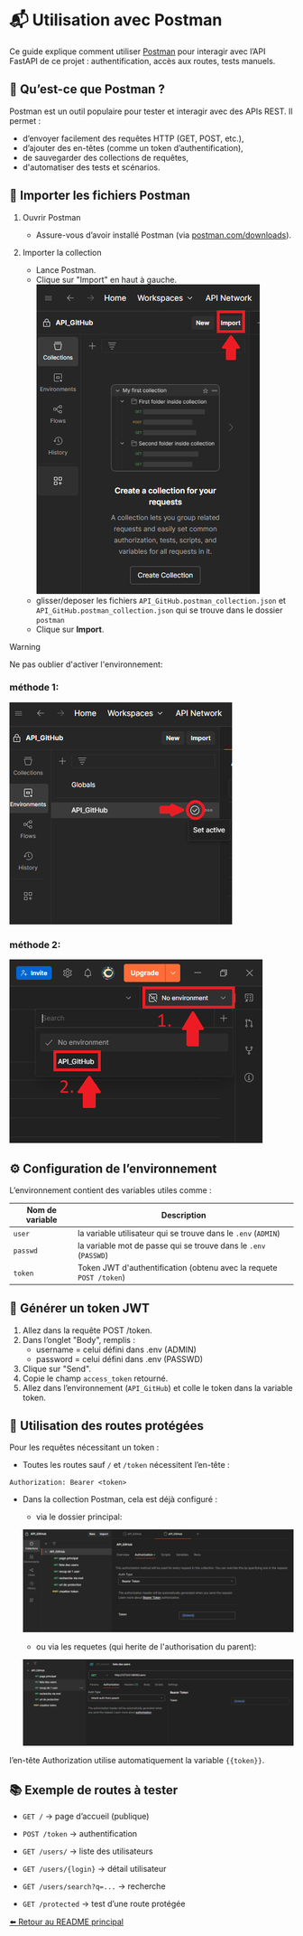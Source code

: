 # 📬 Utilisation avec Postman

Ce guide explique comment utiliser [Postman](https://www.postman.com/) pour interagir avec l’API FastAPI de ce projet : authentification, accès aux routes, tests manuels.

## 🧾 Qu’est-ce que Postman ?
Postman est un outil populaire pour tester et interagir avec des APIs REST. Il permet :

* d’envoyer facilement des requêtes HTTP (GET, POST, etc.),
* d’ajouter des en-têtes (comme un token d’authentification),
* de sauvegarder des collections de requêtes,
* d'automatiser des tests et scénarios.

## 📁 Importer les fichiers Postman

1. Ouvrir Postman
    * Assure-vous d’avoir installé Postman (via [postman.com/downloads](https://www.postman.com/downloads/)).

2. Importer la collection
    * Lance Postman.
    * Clique sur "Import" en haut à gauche.
    ![import](../images/import.PNG)
    * glisser/deposer les fichiers `API_GitHub.postman_collection.json` et `API_GitHub.postman_collection.json` qui se trouve dans le dossier `postman` 
    * Clique sur **Import**.

>[!WARNING]
>Ne pas oublier d'activer l'environnement:

### méthode 1:

![methode1](../images/methode1.PNG)

### méthode 2:

![methode2](../images/methode2.PNG)

## ⚙️ Configuration de l’environnement

L’environnement contient des variables utiles comme :

|Nom de variable|Description|
|---|---|
|`user`|la variable utilisateur qui se trouve dans le `.env` (`ADMIN`)|
|`passwd`| la variable mot de passe qui se trouve dans le `.env` (`PASSWD`)|
|`token`|Token JWT d'authentification (obtenu avec la requete `POST /token`)|

## 🔐 Générer un token JWT

1. Allez dans la requête POST /token.
2. Dans l’onglet "Body", remplis :
    * username = celui défini dans .env (ADMIN)
    * password = celui défini dans .env (PASSWD)
3. Clique sur "Send".
4. Copie le champ `access_token` retourné.
5. Allez dans l’environnement (`API_GitHub`) et colle le token dans la variable token.

## 🚀 Utilisation des routes protégées
Pour les requêtes nécessitant un token :

* Toutes les routes sauf `/` et `/token` nécessitent l’en-tête :

```http
Authorization: Bearer <token>
```

* Dans la collection Postman, cela est déjà configuré :

    * via le dossier principal:

    ![bearer_token1](../images/bearer_token1.PNG)

    * ou via les requetes (qui herite de l'authorisation du parent): 

    ![bearer_token1](../images/bearer_token2.PNG)


l’en-tête Authorization utilise automatiquement la variable `{{token}}`.

## 📚 Exemple de routes à tester

* `GET /` → page d’accueil (publique)

* `POST /token` → authentification

* `GET /users/` → liste des utilisateurs

* `GET /users/{login}` → détail utilisateur

* `GET /users/search?q=...` → recherche

* `GET /protected` → test d’une route protégée

[⬅️ Retour au README principal](../README.md)